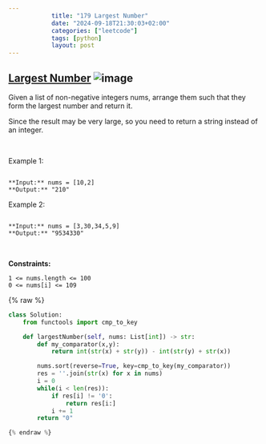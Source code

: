 ```yaml
---
            title: "179 Largest Number"
            date: "2024-09-18T21:30:03+02:00"
            categories: ["leetcode"]
            tags: [python]
            layout: post
---
```

            
## [Largest Number](https://leetcode.com/problems/largest-number) ![image](https://img.shields.io/badge/Difficulty-Medium-orange)

Given a list of non-negative integers nums, arrange them such that they form the largest number and return it.

Since the result may be very large, so you need to return a string instead of an integer.

 

Example 1:

```

**Input:** nums = [10,2]
**Output:** "210"

```

Example 2:

```

**Input:** nums = [3,30,34,5,9]
**Output:** "9534330"

```

 

**Constraints:**

	1 <= nums.length <= 100
	0 <= nums[i] <= 109

{% raw %}
```python
class Solution:
    from functools import cmp_to_key

    def largestNumber(self, nums: List[int]) -> str:
        def my_comparator(x,y):
            return int(str(x) + str(y)) - int(str(y) + str(x))

        nums.sort(reverse=True, key=cmp_to_key(my_comparator))
        res = ''.join(str(x) for x in nums)
        i = 0
        while(i < len(res)):
            if res[i] != '0':
                return res[i:]
            i += 1
        return "0"

{% endraw %}
